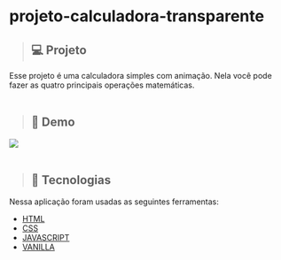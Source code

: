 # projeto-calculadora-transparente

 > ## 💻 Projeto
 Esse projeto é uma calculadora simples com animação. Nela você pode fazer as quatro principais operações matemáticas.
 <br>
 <br>

> ## 📸 Demo
<img src="./calculadora.gif">
<br>
<br>

> ## 🚀 Tecnologias
Nessa aplicação foram usadas as seguintes ferramentas:

* [HTML](https://developer.mozilla.org/pt-BR/docs/Web/HTML)
* [CSS](https://developer.mozilla.org/pt-BR/docs/Web/CSS)
* [JAVASCRIPT](https://developer.mozilla.org/pt-BR/docs/Web/JavaScript)
* [VANILLA](https://micku7zu.github.io/vanilla-tilt.js/)
